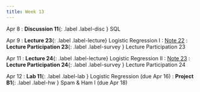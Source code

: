 ```yaml
---
title: Week 13
---
```


Apr 8
: **Discussion 11**{: .label .label-disc } SQL

Apr 9
: **Lecture 23**{: .label .label-lecture} Logistic Regression I
    : [Note 22](https://ds100.org/course-notes/logistic_regression_1/logistic_reg_1.html)
: **Lecture Participation 23**{: .label .label-survey } Lecture Participation 23

Apr 11
: **Lecture 24**{: .label .label-lecture} Logistic Regression II
    : [Note 23](https://ds100.org/course-notes/logistic_regression_2/logistic_reg_2.html)
: **Lecture Participation 24**{: .label .label-survey } Lecture Participation 24


Apr 12
: **Lab 11**{: .label .label-lab }  Logistic Regression (due Apr 16)
: **Project B1**{: .label .label-hw } Spam & Ham I (due Apr 18)